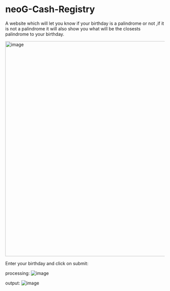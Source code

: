 # neoG-Cash-Registry

A website which will let you know if your birthday is a palindrome or not ,if it is not a palindrome it will also show you what will be the closests palindrome to your birthday.

<img width="680" alt="image" src="https://user-images.githubusercontent.com/67045730/190397986-ce3beefb-c4b3-4380-a69e-59fd0cbe395c.png">

Enter your birthday and click on submit:


processing:
![image](https://user-images.githubusercontent.com/67045730/190398203-ad88a0fd-bc3e-4535-97fc-39ace6e39a70.png)


output:
![image](https://user-images.githubusercontent.com/67045730/190398254-bfe4f6b7-8f16-460f-b63a-f451ecea23a5.png)
